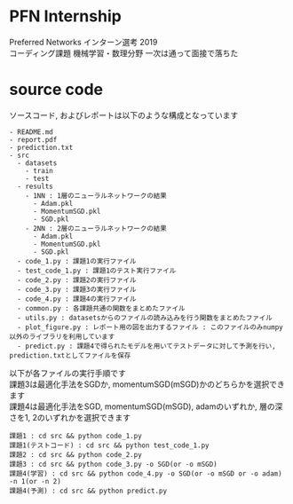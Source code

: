 # PFN Internship
Preferred Networks インターン選考 2019  
コーディング課題 機械学習・数理分野
一次は通って面接で落ちた

# source code
ソースコード, およびレポートは以下のような構成となっています  
```
- README.md
- report.pdf
- prediction.txt
- src
  - datasets
    - train
    - test
  - results
    - 1NN : 1層のニューラルネットワークの結果
      - Adam.pkl
      - MomentumSGD.pkl
      - SGD.pkl
    - 2NN : 2層のニューラルネットワークの結果
      - Adam.pkl
      - MomentumSGD.pkl
      - SGD.pkl
  - code_1.py : 課題1の実行ファイル
  - test_code_1.py : 課題1のテスト実行ファイル
  - code_2.py : 課題2の実行ファイル
  - code_3.py : 課題3の実行ファイル
  - code_4.py : 課題4の実行ファイル
  - common.py : 各課題共通の関数をまとめたファイル
  - utils.py : datasetsからのファイルの読み込みを行う関数をまとめたファイル
  - plot_figure.py : レポート用の図を出力するファイル : このファイルのみnumpy以外のライブラリを利用しています
  - predict.py : 課題4で得られたモデルを用いてテストデータに対して予測を行い, prediction.txtとしてファイルを保存
```

以下が各ファイルの実行手順です  
課題3は最適化手法をSGDか, momentumSGD(mSGD)かのどちらかを選択できます  
課題4は最適化手法をSGD, momentumSGD(mSGD), adamのいずれか, 層の深さを1, 2のいずれかを選択できます  
```
課題1 : cd src && python code_1.py
課題1(テストコード) : cd src && python test_code_1.py
課題2 : cd src && python code_2.py
課題3 : cd src && python code_3.py -o SGD(or -o mSGD)
課題4(学習) : cd src && python code_4.py -o SGD(or -o mSGD or -o adam) -n 1(or -n 2)
課題4(予測) : cd src && python predict.py
```
